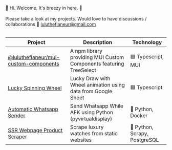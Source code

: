
  🦔 Hi. Welcome. It's breezy in here. 🍂
  <br />
  <br />
  Please take a look at my projects. Would love to have discussions / collaborations 💨 lulutheflaneur@gmail.com
  <br />
  <br />
  

| Project       | Description   | Technology |
| ------------- | ------------- | ---------- |
| [@lulutheflaneur/mui-custom-components](https://github.com/511234/mui-custom-components) | A npm library providing MUI Custom Components featuring TreeSelect  | 🟦 Typescript, MUI |
| [Lucky Spinning Wheel](https://github.com/511234/google-sheet-lucky-draw)  | Lucky Draw with Wheel animation using data from Google Sheet | 🟦 Typescript |
| [Automatic Whatsapp Sender](https://github.com/511234/auto-send-whatsapp) | Send Whatsapp While AFK using Python (pyvirtualdisplay) | 🐍 Python, Docker |
| [SSR Webpage Product Scraper](https://github.com/511234/scrapy-practice) | Scrape luxury watches from static websites | 🐍 Python, Scrapy, PostgreSQL |

